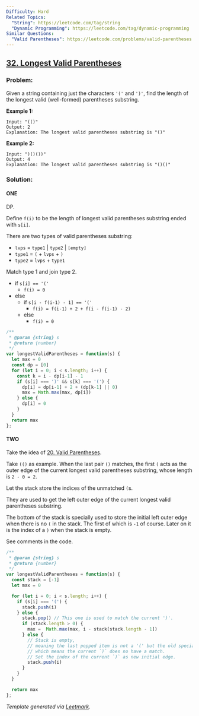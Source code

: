 ```yaml
---
Difficulty: Hard
Related Topics:
  "String": https://leetcode.com/tag/string
  "Dynamic Programming": https://leetcode.com/tag/dynamic-programming
Similar Questions:
  "Valid Parentheses": https://leetcode.com/problems/valid-parentheses
---
```


## [32. Longest Valid Parentheses](https://leetcode.com/problems/longest-valid-parentheses/description/)

### Problem:

Given a string containing just the characters `'('` and `')'`, find the length of the longest valid (well-formed) parentheses substring.

**Example 1:**

```
Input: "(()"
Output: 2
Explanation: The longest valid parentheses substring is "()"
```

**Example 2:**

```
Input: ")()())"
Output: 4
Explanation: The longest valid parentheses substring is "()()"
```

### Solution:

#### ONE

DP.

Define `f(i)` to be the length of longest valid parentheses substring ended with `s[i]`.

There are two types of valid parentheses substring:

- `lvps` = `type1` | `type2` | `[empty]`
- `type1` = `(` + `lvps` + `)`
- `type2` = `lvps` + `type1`

Match type 1 and join type 2.

- if `s[i] == '('`
  - `f(i) = 0`
- else
  - if `s[i - f(i-1) - 1] == '('`
    - `f(i) = f(i-1) + 2 + f(i - f(i-1) - 2)`
  - else
    - `f(i) = 0`

```javascript
/**
 * @param {string} s
 * @return {number}
 */
var longestValidParentheses = function(s) {
  let max = 0
  const dp = [0]
  for (let i = 0; i < s.length; i++) {
    const k = i - dp[i-1] - 1
    if (s[i] === ')' && s[k] === '(') {
      dp[i] = dp[i-1] + 2 + (dp[k-1] || 0)
      max = Math.max(max, dp[i])
    } else {
      dp[i] = 0
    }
  }
  return max
};
```

#### TWO

Take the idea of [20. Valid Parentheses](./020.%20Valid%20Parentheses.md).

Take `(()` as example. When the last pair `()` matches, the first `(` acts as the outer edge of the current longest valid parentheses substring, whose length is `2 - 0 = 2`.

Let the stack store the indices of the unmatched `(`s.

They are used to get the left outer edge of the current longest valid parentheses substring.

The bottom of the stack is specially used to store the initial left outer edge when there is no `(` in the stack. The first of which is `-1` of course. Later on it is the index of a `)` when the stack is empty.

See comments in the code.

```javascript
/**
 * @param {string} s
 * @return {number}
 */
var longestValidParentheses = function(s) {
  const stack = [-1]
  let max = 0

  for (let i = 0; i < s.length; i++) {
    if (s[i] === '(') {
      stack.push(i)
    } else {
      stack.pop() // This one is used to match the current ')'.
      if (stack.length > 0) {
        max =  Math.max(max, i - stack[stack.length - 1])
      } else {
        // Stack is empty,
        // meaning the last popped item is not a '(' but the old special initial edge,
        // which means the current `)` does no have a match.
        // Set the index of the current `)` as new initial edge.
        stack.push(i)
      }
    }
  }

  return max
};
```


*Template generated via [Leetmark](https://github.com/crimx/crx-leetmark).*


